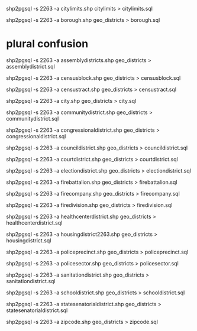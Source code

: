 shp2pgsql -s 2263 -a citylimits.shp citylimits > citylimits.sql

shp2pgsql -s 2263 -a borough.shp geo_districts > borough.sql

# plural confusion
shp2pgsql -s 2263 -a assemblydistricts.shp geo_districts > assemblydistrict.sql

shp2pgsql -s 2263 -a censusblock.shp geo_districts > censusblock.sql

shp2pgsql -s 2263 -a censustract.shp geo_districts > censustract.sql

shp2pgsql -s 2263 -a city.shp geo_districts > city.sql

shp2pgsql -s 2263 -a communitydistrict.shp geo_districts > communitydistrict.sql

shp2pgsql -s 2263 -a congressionaldistrict.shp geo_districts > congressionaldistrict.sql

shp2pgsql -s 2263 -a councildistrict.shp geo_districts > councildistrict.sql

shp2pgsql -s 2263 -a courtdistrict.shp geo_districts > courtdistrict.sql

shp2pgsql -s 2263 -a electiondistrict.shp geo_districts > electiondistrict.sql

shp2pgsql -s 2263 -a firebattalion.shp geo_districts > firebattalion.sql

shp2pgsql -s 2263 -a firecompany.shp geo_districts > firecompany.sql

shp2pgsql -s 2263 -a firedivision.shp geo_districts > firedivision.sql

shp2pgsql -s 2263 -a healthcenterdistrict.shp geo_districts > healthcenterdistrict.sql

shp2pgsql -s 2263 -a housingdistrict2263.shp geo_districts > housingdistrict.sql

shp2pgsql -s 2263 -a policeprecinct.shp geo_districts > policeprecinct.sql

shp2pgsql -s 2263 -a policesector.shp geo_districts > policesector.sql

shp2pgsql -s 2263 -a sanitationdistrict.shp geo_districts > sanitationdistrict.sql

shp2pgsql -s 2263 -a schooldistrict.shp geo_districts > schooldistrict.sql

shp2pgsql -s 2263 -a statesenatorialdistrict.shp geo_districts > statesenatorialdistrict.sql

shp2pgsql -s 2263 -a zipcode.shp geo_districts > zipcode.sql